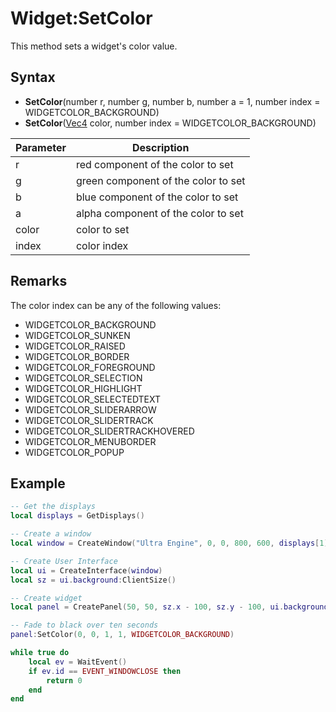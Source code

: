 # Widget:SetColor

This method sets a widget's color value.

## Syntax

- **SetColor**(number r, number g, number b, number a = 1, number index = WIDGETCOLOR_BACKGROUND)
- **SetColor**([Vec4](Vec4.md) color, number index = WIDGETCOLOR_BACKGROUND)

| Parameter | Description |
| --- | --- |
| r | red component of the color to set |
| g | green component of the color to set |
| b | blue component of the color to set |
| a | alpha component of the color to set |
| color | color to set |
| index | color index |

## Remarks

The color index can be any of the following values:

* WIDGETCOLOR_BACKGROUND
* WIDGETCOLOR_SUNKEN
* WIDGETCOLOR_RAISED
* WIDGETCOLOR_BORDER
* WIDGETCOLOR_FOREGROUND
* WIDGETCOLOR_SELECTION
* WIDGETCOLOR_HIGHLIGHT
* WIDGETCOLOR_SELECTEDTEXT
* WIDGETCOLOR_SLIDERARROW
* WIDGETCOLOR_SLIDERTRACK
* WIDGETCOLOR_SLIDERTRACKHOVERED
* WIDGETCOLOR_MENUBORDER
* WIDGETCOLOR_POPUP

## Example

```lua
-- Get the displays
local displays = GetDisplays()

-- Create a window
local window = CreateWindow("Ultra Engine", 0, 0, 800, 600, displays[1])

-- Create User Interface
local ui = CreateInterface(window)
local sz = ui.background:ClientSize()

-- Create widget
local panel = CreatePanel(50, 50, sz.x - 100, sz.y - 100, ui.background)

-- Fade to black over ten seconds
panel:SetColor(0, 0, 1, 1, WIDGETCOLOR_BACKGROUND)

while true do
    local ev = WaitEvent()
    if ev.id == EVENT_WINDOWCLOSE then
        return 0
    end
end
```
